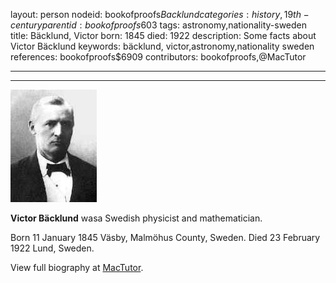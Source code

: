 layout: person
nodeid: bookofproofs$Backlund
categories: history,19th-century
parentid: bookofproofs$603
tags: astronomy,nationality-sweden
title: Bäcklund, Victor
born: 1845
died: 1922
description: Some facts about Victor Bäcklund
keywords: bäcklund, victor,astronomy,nationality sweden
references: bookofproofs$6909
contributors: bookofproofs,@MacTutor

---


---

![Backlund.jpg](https://github.com/bookofproofs/bookofproofs.github.io/blob/main/_sources/_assets/images/portraits/Backlund.jpg?raw=true)

**Victor Bäcklund** wasa Swedish physicist and mathematician.

Born 11 January 1845 Väsby, Malmöhus County, Sweden. Died 23 February 1922 Lund, Sweden.


View full biography at [MacTutor](https://mathshistory.st-andrews.ac.uk/Biographies/Backlund/).